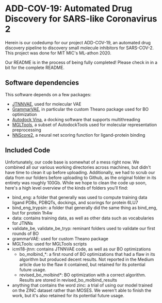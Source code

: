 # ADD-COV-19: Automated Drug Discovery for SARS-like Coronavirus 2

Herein is our codedump for our project ADD-COV-19, an automated drug discovery pipeline to discovery small molecule inhibitors for SARS-COV-2. This project was done for MIT MIC's ML-athon 2020.

Our README is in the process of being fully completed! Please check in in a bit for the complete README.

## Software dependencies

This software depends on a few packages:
* [JTNNVAE](https://arxiv.org/abs/1802.04364), used for molecular VAE
* [GrammarVAE](https://arxiv.org/abs/1703.01925), in particular the custom Theano package used for BO optimization
* [Autodock Vina](http://vina.scripps.edu/), a docking software that supports multithreading
* [MGLTools](http://mgltools.scripps.edu/), a subset of AutodockTools used for molecular representation preprocessing
* [NNScore2](https://pubs.acs.org/doi/10.1021/ci2003889), a neural net scoring function for ligand-protein binding

## Included Code

Unfortunately, our code base is somewhat of a mess right now. We combined all our various working directories across machines, but didn't have time to clean it up before uploading. Additionally, we had to scrub our data from our folders before uploading to Github, as the original folder in its entirety was roughly 100Gb. While we hope to clean the code up soon, here's a high level overview of the kinds of folders you'll find:

* bind_eng: a folder that generally was used to compute training data ligand PDBs, PDBQTs, dockings, and scorings for protein 6LU7
* bind_eng_trypsin: a folder that generally did the same thing as bind_eng, but for protein 1h4w
* data: contains training data, as well as other data such as vocabularies for JTNNs
* validate_be, validate_be_tryp: reminant folders used to validate our first rounds of BO
* grammarVAE: used for custom Theano package
* MGLTools: used for MGLTools scripts
* icml18-jtnn: contains JTNNVAE code, as well as our BO optimizations
	- bo_molbind_*: a first round of BO optimizations that had a flaw in its algorithm but produced decent results. Not reported in the Medium article due to the flaw it contained, but retained for its potential future usage.
	- revised_bo_molbind*: BO optimization with a correct algorithm. Results are stored in revised_bo_molbind_results
* anything that contains the word zinc: a trial of using our model trained on the ZINC dataset rather than MOSES. We weren't able to finish the work, but it's also retained for its potential future usage.
 
